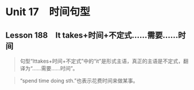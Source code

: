 ﻿ # Unit 17　时间句型
 ## Lesson 188　It takes+时间+不定式……需要……时间
 
> 句型“Ittakes+时间+不定式”中的“it”是形式主语，真正的主语是不定式，翻译为“……需要……时间”。

> “spend time doing sth.”也表示花费时间来做某事。


 